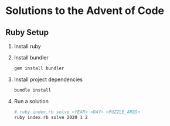 # Solutions to the Advent of Code

## Ruby Setup

1. Install ruby

1. Install bundler

   ```sh
   gem install bundler
   ```

1. Install project dependencies

   ```sh
   bundle install
   ```

1. Run a solution
   ```sh
   # ruby index.rb solve <YEAR> <DAY> <PUZZLE_ARGS>
   ruby index.rb solve 2020 1 2
   ```
